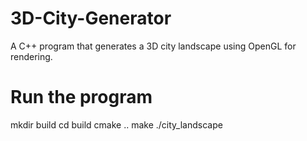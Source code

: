 # 3D-City-Generator
A C++ program that generates a 3D city landscape using OpenGL for rendering.

# Run the program 
mkdir build
cd build
cmake ..
make
./city_landscape
